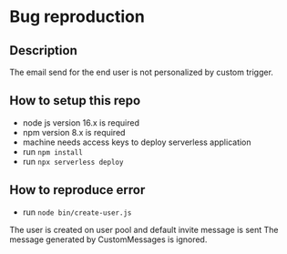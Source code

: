 # Bug reproduction

## Description

The email send for the end user is not personalized by custom trigger.

## How to setup this repo

- node js version 16.x is required
- npm version 8.x is required
- machine needs access keys to deploy serverless application
- run `npm install`
- run `npx serverless deploy`

## How to reproduce error

- run `node bin/create-user.js`

The user is created on user pool and default invite message is sent
The message generated by CustomMessages is ignored.
